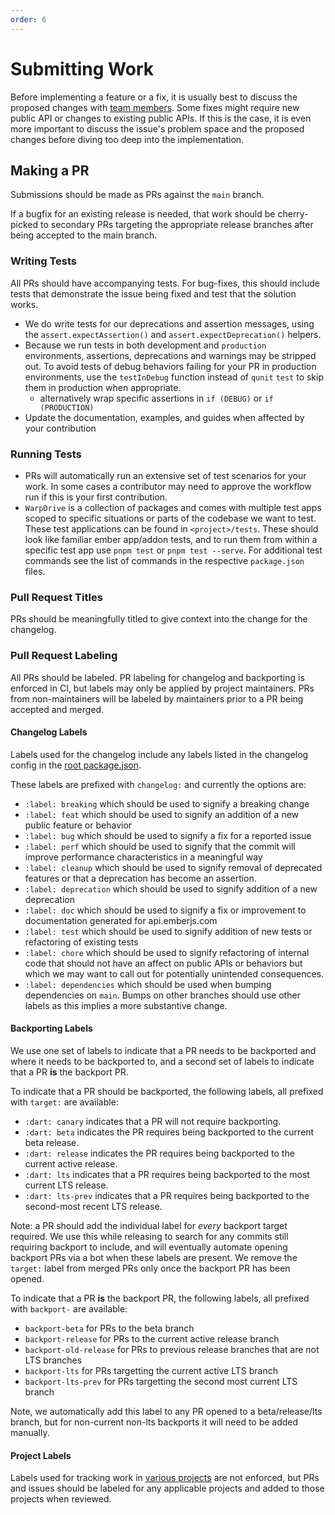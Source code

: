 ```yaml
---
order: 6
---
```


# Submitting Work

Before implementing a feature or a fix, it is usually best to discuss the proposed changes with
[team members](https://emberjs.com/team/). Some fixes might require new public API or changes to
existing public APIs. If this is the case, it is even more important to discuss the issue's problem
space and the proposed changes before diving too deep into the implementation.

## Making a PR

Submissions should be made as PRs against the `main` branch.

If a bugfix for an existing release is needed, that work should be cherry-picked to
secondary PRs targeting the appropriate release branches after being accepted to the
main branch.

### Writing Tests

All PRs should have accompanying tests. For bug-fixes, this should include tests that demonstrate
the issue being fixed and test that the solution works.

- We do write tests for our deprecations and assertion messages, using the `assert.expectAssertion()` and `assert.expectDeprecation()` helpers.
- Because we run tests in both development and `production` environments, assertions, deprecations and warnings may be stripped out. To avoid tests of debug behaviors failing for your PR in production environments, use the `testInDebug` function instead of `qunit` `test` to skip them in production when appropriate.
  - alternatively wrap specific assertions in `if (DEBUG)` or `if (PRODUCTION)`
- Update the documentation, examples, and guides when affected by your contribution

### Running Tests

- PRs will automatically run an extensive set of test scenarios for your work. In some cases a contributor
  may need to approve the workflow run if this is your first contribution.
- `WarpDrive` is a collection of packages and comes with multiple test apps scoped to specific situations
  or parts of the codebase we want to test. These test applications can be found in `<project>/tests`.
  These should look like familiar ember app/addon tests, and to run them from within a specific test app use `pnpm test` or `pnpm test --serve`. For additional test commands see the list
  of commands in the respective `package.json` files.

### Pull Request Titles

PRs should be meaningfully titled to give context into the change for the changelog.

### Pull Request Labeling

All PRs should be labeled. PR labeling for changelog and backporting is enforced in CI,
but labels may only be applied by project maintainers. PRs from non-maintainers will be
labeled by maintainers prior to a PR being accepted and merged.

#### Changelog Labels

Labels used for the changelog include any labels listed in the changelog config in the [root package.json](https://github.com/emberjs/data/blob/main/package.json).

These labels are prefixed with `changelog:` and currently the options are:

- `:label: breaking` which should be used to signify a breaking change
- `:label: feat` which should be used to signify an addition of a new public feature or behavior
- `:label: bug` which should be used to signify a fix for a reported issue
- `:label: perf` which should be used to signify that the commit will improve performance characteristics in a meaningful way
- `:label: cleanup` which should be used to signify removal of deprecated features or that a deprecation has become an assertion.
- `:label: deprecation` which should be used to signify addition of a new deprecation
- `:label: doc` which should be used to signify a fix or improvement to documentation generated for api.emberjs.com
- `:label: test` which should be used to signify addition of new tests or refactoring of existing tests
- `:label: chore` which should be used to signify refactoring of internal code that should not have an affect on public APIs or behaviors but which we may want to call out for potentially unintended consequences.
- `:label: dependencies` which should be used when bumping dependencies on `main`. Bumps on other branches should use other labels as this implies a more substantive change.

#### Backporting Labels

We use one set of labels to indicate that a PR needs to be backported and where it needs to be backported to, and a second set of labels to indicate that a PR **is** the backport PR.

To indicate that a PR should be backported, the following labels, all prefixed with `target:` are available:

- `:dart: canary` indicates that a PR will not require backporting.
- `:dart: beta` indicates the PR requires being backported to the current beta release.
- `:dart: release` indicates the PR requires being backported to the current active release.
- `:dart: lts` indicates that a PR requires being backported to the most current LTS release.
- `:dart: lts-prev` indicates that a PR requires being backported to the second-most recent LTS release.

Note: a PR should add the individual label for _every_ backport target required. We use this while releasing to search
for any commits still requiring backport to include, and will eventually automate opening backport PRs via a bot when
these labels are present. We remove the `target:` label from merged PRs only once the backport PR has been opened.

To indicate that a PR **is** the backport PR, the following labels, all prefixed with `backport-` are available:

- `backport-beta` for PRs to the beta branch
- `backport-release` for PRs to the current active release branch
- `backport-old-release` for PRs to previous release branches that are not LTS branches
- `backport-lts` for PRs targetting the current active LTS branch
- `backport-lts-prev` for PRs targetting the second most current LTS branch

Note, we automatically add this label to any PR opened to a beta/release/lts branch, but for non-current non-lts backports
it will need to be added manually.

#### Project Labels

Labels used for tracking work in [various projects](https://github.com/emberjs/data/projects) are not enforced, but PRs and issues should be labeled for any applicable projects and added to those projects when reviewed.
